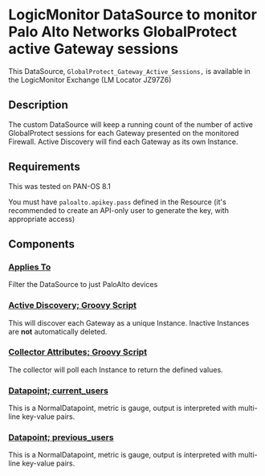 # LogicMonitor DataSource to monitor Palo Alto Networks GlobalProtect active Gateway sessions

This DataSource, `GlobalProtect_Gateway_Active_Sessions,` is available in the LogicMonitor Exchange (LM Locator JZ97Z6)

## Description

The custom DataSource will keep a running count of the number of active GlobalProtect sessions for each Gateway presented on the monitored Firewall. Active Discovery will find each Gateway as its own Instance.

## Requirements

This was tested on PAN-OS 8.1

You must have `paloalto.apikey.pass` defined in the Resource (it's recommended to create an API-only user to generate the key, with appropriate access)

## Components

### [Applies To](components/applies_to)

Filter the DataSource to just PaloAlto devices

### [Active Discovery; Groovy Script](components/active_discovery-groovy_script)

This will discover each Gateway as a unique Instance. Inactive Instances are **not** automatically deleted.

### [Collector Attributes; Groovy Script](components/collector_attributes-groovy-script)

The collector will poll each Instance to return the defined values.

### [Datapoint; current_users](components/datapoint-current_users)

This is a NormalDatapoint, metric is gauge, output is interpreted with multi-line key-value pairs.

### [Datapoint; previous_users](components/datapoint-previous_users)

This is a NormalDatapoint, metric is gauge, output is interpreted with multi-line key-value pairs.